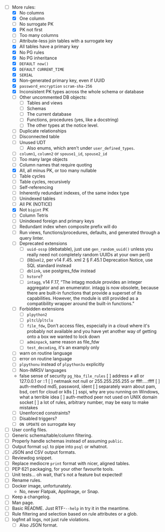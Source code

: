 - [ ] More rules:
    * [X] No columns
    * [X] One column
    * [ ] No surrogate PK
    * [X] PK not first
    * [ ] Too many columns
    * [ ] Attribute-less join tables with a surrogate key
    * [X] All tables have a primary key
    * [X] No PG rules
    * [X] No PG inheritance
    * [X] `DEFAULT now()`
    * [X] `DEFAULT CURRENT_TIME`
    * [X] `SERIAL`
    * [X] Non-generated primary key, even if UUID
    * [X] `password_encryption` `scram-sha-256`
    * [X] Inconsistent PK types across the whole schema or database
    * [ ] Other uncommented DB objects:
        + [ ] Tables and views
        + [ ] Schemas
        + [ ] The current database
        + [ ] Functions, procedures (yes, like a docstring)
        + [ ] The other types at the notice level.
    * [ ] Duplicate relationships
    * [ ] Disconnected table
    * [ ] Unused UDT
        + [ ] Also enums, which aren't under `user_defined_types`.
    * [ ] `column1`, `column2` or `spouse1_id`, `spouse2_id`
    * [ ] Too many large objects
    * [ ] Column names that require quoting
    * [X] All, all minus PK, or too many nullable
    * [ ] Table cycles
    * [ ] Table cycles, recursively
    * [ ] Self-referencing
    * [ ] Inherently redundant indexes, of the same index type
    * [ ] Unindexed tables
    * [ ] All PK (NOTICE)
    * [X] Not `bigint` PK
    * [ ] Column Tetris
    * [ ] Unindexed foreign and primary keys
    * [ ] Redundant index when composite prefix will do
    * [ ] Run views, functions/procedures, defaults, and generated through a query linter.
    * [ ] Deprecated extensions
        + [ ] `uuid-ossp` (debatable), just use `gen_random_uuid()` unless you really need not completely random UUIDs at your own peril)
        + [ ] (lib)`xml2`, per v14 F.45. xml 2 § F.45.1 Deprecation Notice, use SQL standard instead
        + [ ] `dblink`, use postgres_fdw instead
        + [ ] `hstore`?
        + [ ] `intagg`, v14 F.17, “The intagg module provides an integer aggregator and an enumerator. intagg is now obsolete, because there are built-in functions that provide a superset of its capabilities. However, the module is still provided as a compatibility wrapper around the built-in functions.”
    * [ ] Forbidden extensions
        + [ ] `plpython2`
        + [ ] `pltcl`/`pltclu`
        + [ ] `file_fdw`, Don't access files, especially in a cloud where it's probably not available and you have yet another way of getting onto a box we wanted to lock down
        + [ ] `adminpack`, same reason as file_fdw
        + [ ] `test_decoding`, it's an examply only
    * [ ] warn on routine language
    * [ ] error on routine language
    * [ ] `plpythonu` instead of `plpython3u` explicitly
    * [ ] Non-IMRSV languages
    * false sense of security `pg_hba_file_rules`
        [ ] address ≠ all or 127.0.0.1 or ::1
        [ ] netmask not null or 255.255.255.255 or ffff:…:ffff
        [ ] auth-method md5, password, ident
        [ ] separately warn about pam, bsd, cert for cloud or k8s
        [ ] sspi, why are you running on Windows, what a terrible idea
        [ ] auth-method peer not used on UNIX domain socket
        [ ] a lot of rules, arbitrary number, may be easy to make mistakes
    * [ ] Unenforced constraints?
    * [ ] Disabled triggers?
    * [ ] `ON UPDATE` on surrogate key
- [ ] User config files.
- [ ] Generic schema/table/column filtering.
- [ ] Properly handle schemas instead of assuming `public`.
- [ ] Output format `sql` to pipe into `psql` or whatnot.
- [ ] JSON and CSV output formats.
- [ ] Reviewdog snippet.
- [ ] Replace mediocre `print` format with nicer, aligned tables.
- [ ] PEP 621 packaging, for your other favourite tools.
- [ ] Unit tests… oh wait, that's not a feature but expected!
- [ ] Rename rules.
- [ ] Docker image, unfortunately.
    * No, never Flatpak, AppImage, or Snap.
- [ ] Keep a changelog.
- [ ] Man page.
- [ ] Basic README. Just RTF-`--help` in try it in the meantime.
- [ ] Rule filtering and selection based on rule attributes or a glob.
- [ ] logfmt all logs, not just rule violations.
    * [ ] Also JSON format.
